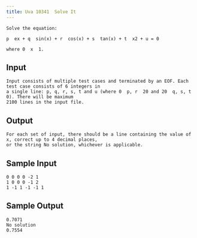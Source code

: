 ```yaml
---
title: Uva 10341  Solve It
---
```



```
Solve the equation:

p  ex + q  sin(x) + r  cos(x) + s  tan(x) + t  x2 + u = 0

where 0  x  1.
```

## Input

```
Input consists of multiple test cases and terminated by an EOF. Each test case consists of 6 integers in
a single line: p, q, r, s, t and u (where 0  p, r  20 and 20  q, s, t  0). There will be maximum
2100 lines in the input file.

```

## Output

```
For each set of input, there should be a line containing the value of x, correct up to 4 decimal places,
or the string No solution, whichever is applicable.

```

## Sample Input

```
0 0 0 0 -2 1
1 0 0 0 -1 2
1 -1 1 -1 -1 1

```

## Sample Output

```
0.7071
No solution
0.7554
```
